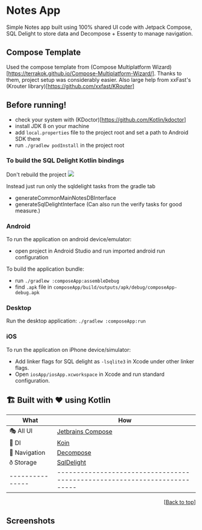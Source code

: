 # Notes App
Simple Notes app built using 100% shared UI code with Jetpack Compose, SQL Delight to store
data and Decompose + Essenty to manage navigation.

## Compose Template
Used the compose template from (Compose Multiplatform Wizard)[https://terrakok.github.io/Compose-Multiplatform-Wizard/].
Thanks to them, project setup was considerably easier.
Also large help from xxFast's (Krouter library)[https://github.com/xxfast/KRouter]

## Before running!
 - check your system with (KDoctor)[https://github.com/Kotlin/kdoctor]
 - install JDK 8 on your machine
 - add `local.properties` file to the project root and set a path to Android SDK there
 - run `./gradlew podInstall` in the project root

### To build the SQL Delight Kotlin bindings
Don't rebuild the project
<image src='https://gfycat.com/ifr/AbandonedWetArcticseal' />

Instead just run only the sqldelight tasks from the gradle tab 
 -  generateCommonMainNotesDBInterface
 - generateSqlDelightInterface
(Can also run the verify tasks for good measure.)

### Android
To run the application on android device/emulator:  
 - open project in Android Studio and run imported android run configuration

To build the application bundle:
 - run `./gradlew :composeApp:assembleDebug`
 - find `.apk` file in `composeApp/build/outputs/apk/debug/composeApp-debug.apk`

### Desktop
Run the desktop application: `./gradlew :composeApp:run`

### iOS
To run the application on iPhone device/simulator:
 - Add linker flags for SQL delight as `-lsqlite3` in Xcode under other linker flags.
 - Open `iosApp/iosApp.xcworkspace` in Xcode and run standard configuration.

## 🏗️️ Built with ❤️ using Kotlin
| What            | How                                                                       |
|-----------------|---------------------------------------------------------------------------|
| 🎭 All UI       | [Jetbrains Compose](https://github.com/JetBrains/compose-multiplatform)   |
| 💉 DI           | [Koin](https://insert-koin.io/)                                           |
| 🧭 Navigation   | [Decompose](https://github.com/arkivanov/Decompose)                       |
| ð Storage       | [SqlDelight](https://github.com/russhwolf/multiplatform-settings)         |
| --------------- | ------------------------------------------------------------------------- |
<p align="right">[<a href="#top">Back to top</a>]</p>


## Screenshots